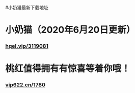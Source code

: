 
#小奶猫最新下载地址
# 小奶猫（2020年6月20日更新）
### [hqel.vip/3119081](http://hqel.vip/3119081)
# 桃红值得拥有有惊喜等着你哦！
### [vip622.cn/1780](http://vip622.cn/1780)
